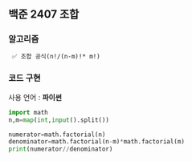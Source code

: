 ## 백준 2407 조합

### 알고리즘

```txt
 ✅ 조합 공식(n!/(n-m)!* m!)
```

### 코드 구현

사용 언어 : **파이썬**

```python
import math
n,m=map(int,input().split())

numerator=math.factorial(n)
denominator=math.factorial(n-m)*math.factorial(m)
print(numerator//denominator)
```
